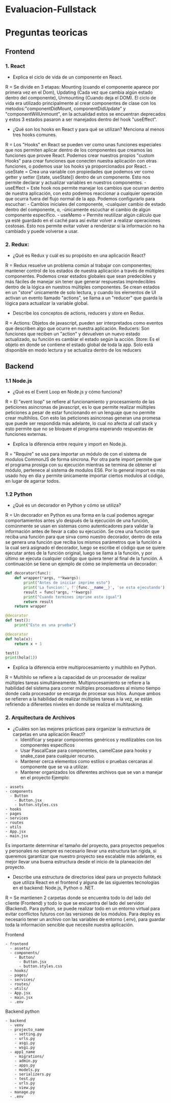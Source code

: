 # Evaluacion-Fullstack
# Preguntas teoricas

## Frontend

### 1. React

- Explica el ciclo de vida de un componente en React.

R = Se divide en 3 etapas: Mounting (cuando el componente aparece por primera vez en el Dom), Updating (Cada vez que cambia algún estado dentro del componente), Unmounting (Cuando deja el DOM). El ciclo de vida era utilizado principalmente al crear componentes de clase con los metodos:"componentDidMount, componentDidUpdate" y "componentWillUnmount", en la actualidad estos se encuentran deprecados y estos 3 estados pasaron a ser manejados dentro del hook "useEffect".

- ¿Qué son los hooks en React y para qué se utilizan? Menciona al menos tres hooks
comunes.

R = Los "Hooks" en React se pueden ver como unas funciones especiales que nos permiten aplicar dentro de los componentes que creamos las funciones que provee React. Podemos crear nuestros propios "custom Hooks" para crear funciones que conecten nuestra aplicación con otras funciones, o podemos usar los hooks ya proporcionados por React.
    - useState = Crea una variable con propiedades que podemos ver como getter y setter ([state, useState]) dentro de un componente. Esto nos permite declarar y actualizar variables en nuestros componentes.
    - useEffect = Este hook nos permite manejar los cambios que ocurran dentro de nuestra aplicación, con esto podemos reaccionar a cualquier operación que ocurra fuera del flujo normal de la app. Podemos configurarlo para escuchar: - Cambios iniciales del componente, -cualquier cambio de estado dentro del componente, o, -únicamente escuchar el cambio de algún componente específico.
    - useMemo = Permite reutilizar algún cálculo que ya esté guardado en el caché para así evitar volver a realizar operaciones costosas. Esto nos permite evitar volver a renderizar si la información no ha cambiado y puede volverse a usar.

### 2. Redux:

- ¿Qué es Redux y cuál es su propósito en una aplicación React?

R = Redux resuelve un problema común al trabajar con componentes; mantener control de los estados de nuestra aplicación a través de múltiples componentes. Podemos crear estados globales que sean predecibles y más fáciles de manejar sin tener que generar respuestas impredecibles dentro de la lógica en nuestros múltiples componentes. Se crean estados en un "store" únicamente de solo lectura, y cuando los elementos de UI activan un evento llamado "actions", se llama a un "reducer" que guarda la lógica para actualizar la variable global.


- Describe los conceptos de actions, reducers y store en Redux.

R = Actions: Objetos de javascript, pueden ser interpretados como eventos que describen algo que ocurre en nuestra aplicación. Reducers: Son funciones que reciben un "action" y devuelven un nuevo estado actualizado, su función es cambiar el estado según la acción. Store: Es el objeto en donde se contiene el estado global de toda la app. Solo está disponible en modo lectura y se actualiza dentro de los reducers

## Backend

### 1.1 Node.js
- ¿Qué es el Event Loop en Node.js y cómo funciona?

R = El "event loop" se refiere al funcionamiento y procesamiento de las peticiones asincronas de javascript, es lo que permite realizar múltiples peticiones a pesar de estar funcionando en un lenguaje que no permite crear multihilos. Con esto las peticiones asincronas generan una promesa que puede ser respondida más adelante, lo cual no afecta al call stack y esto permite que no se bloquee el programa esperando respuestas de funciones externas.

- Explica la diferencia entre require y import en Node.js.

R = "Require" se usa para importar un módulo de con el sistema de modulos CommonJS de forma síncrona. Por otra parte import permite que el programa prosiga con su ejecución mientras se termina de obtener el módulo, pertenece al sistema de modulos ES6. Por lo general import es más usado hoy en dia y permite únicamente importar ciertos modulos al código, en lugar de agarrar todos.


### 1.2 Python
- ¿Qué es un decorador en Python y cómo se utiliza?

R = Un decorador en Python es una forma en la cual podemos agregar comportamientos antes y/o después de la ejecución de una función, comúnmente se usan en sistemas como autenticadores para validar la información antes de llevar a cabo su ejecución. Se crea una función que reciba una función para que sirva como nuestro decorador, dentro de esta se genera una función que reciba los mismos parámetros que la función a la cual será asignado el decorador, luego se escribe el código que se quiere ejecutar antes de la función original, luego se llama a la función, y por último se ejecuta cualquier código que quiera tener al final de la función. A continuación se tiene un ejemplo de cómo se implementa un decorador:
```python
def decorator(func):
    def wrapper(*args, **kwargs):
        print("Antes de iniciar imprime esto")
        print('La funcion:', f'{func.__name__}', 'se esta ejecutando')
        result = func(*args, **kwargs)
        print("Cuando termines imprime esto igual")
        return result
    return wrapper

@decorator
def test():
    print("Esto es una prueba")

@decorator
def hola(x):
    return x + 1

test()
print(hola(1))
```

- Explica la diferencia entre multiprocesamiento y multihilo en Python.

R = Multihilo se refiere a la capacidad de un procesador de realizar múltiples tareas simultáneamente. Multiprocesamiento se refiere a la habilidad del sistema para correr múltiples procesadores al mismo tiempo donde cada procesador se encarga de procesar sus hilos. Aunque ambos se refieren a la habilidad de realizar múltiples tareas a la vez, se están refiriendo a diferentes niveles en donde se realiza el multitasking.


### 2. Arquitectura de Archivos

- ¿Cuáles son las mejores prácticas para organizar la estructura de carpetas en una
aplicación React?
  - Identificar y separar componentes genéricos y reutilizables con los componentes específicos
  - Usar PascalCase para componentes, camelCase para hooks y snake_case para cualquier recurso.
  - Mantener cerca elementos como estilos o pruebas cercanas al componente que se va a utilizar.
  - Mantener organizados los diferentes archivos que se van a manejar en el proyecto
Ejemplo:
```
- assets
- components
  - Button
    - Button.jsx
    - button.styles.css
- hooks
- pages
- services
- routes
- utils
- App.jsx
- main.jsx
```
Es importante determinar el tamaño del proyecto, para proyectos pequeños y personales no siempre es necesario llevar una estructura tan rigida, si queremos garantizar que nuestro proyecto sea escalable más adelante, es mejor llevar una buena estructura desde el inicio de la planeación del proyecto.



- Describe una estructura de directorios ideal para un proyecto fullstack que utiliza React
en el frontend y alguna de las siguientes tecnologías en el backend: Node.js, Python o
.NET.

R = Se mantienen 2 carpetas donde se encuentra todo lo del lado del cliente (Frontend) y todo lo que se encuentra del lado del servidor (Backend). Para python, se puede realizar todo en un entorno virtual para evitar conflictos futuros con las versiones de los módulos. Para deploy es necesario tener un archivo con las variables de entorno (.env), para guardar toda la información sencible que necesite nuestra aplicación.

Frontend
```
- frontend
  - assets/
  - components/
    - Button/
      - Button.jsx
      - button.styles.css
  - hooks/
  - pages/
  - services/
  - routes/
  - utils/
  - App.jsx
  - main.jsx
  - .env
```


Backend python
```
- backend
  - venv
  - projecto_name
    - setting.py
    - urls.py
    - asgi.py
    - wsgi.py
  - app1_name
    - migrations/
    - admin.py
    - apps.py
    - models.py
    - serializers.py
    - test.py
    - urls.py
    - view.py
  - manage.py
  - .env
```
